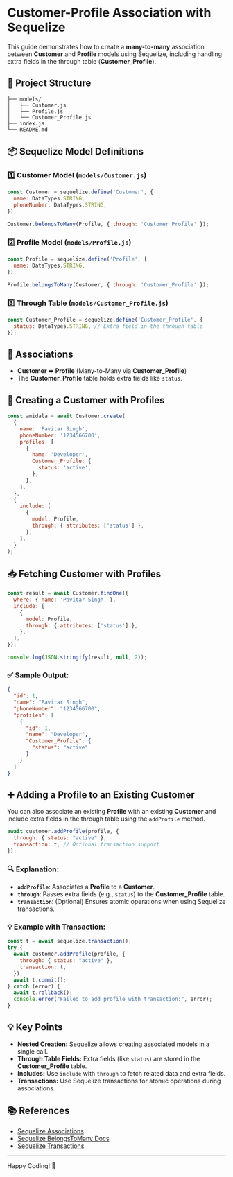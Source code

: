 # Customer-Profile Association with Sequelize

This guide demonstrates how to create a **many-to-many** association between **Customer** and **Profile** models using Sequelize, including handling extra fields in the through table (**Customer_Profile**).

## 📁 Project Structure

```
├── models/
│   ├── Customer.js
│   ├── Profile.js
│   └── Customer_Profile.js
├── index.js
└── README.md
```

## 📦 Sequelize Model Definitions

### 1️⃣ Customer Model (`models/Customer.js`)

```javascript
const Customer = sequelize.define('Customer', {
  name: DataTypes.STRING,
  phoneNumber: DataTypes.STRING,
});

Customer.belongsToMany(Profile, { through: 'Customer_Profile' });
```

### 2️⃣ Profile Model (`models/Profile.js`)

```javascript
const Profile = sequelize.define('Profile', {
  name: DataTypes.STRING,
});

Profile.belongsToMany(Customer, { through: 'Customer_Profile' });
```

### 3️⃣ Through Table (`models/Customer_Profile.js`)

```javascript
const Customer_Profile = sequelize.define('Customer_Profile', {
  status: DataTypes.STRING, // Extra field in the through table
});
```

## 🔗 Associations

- **Customer** ⬌ **Profile** (Many-to-Many via **Customer_Profile**)
- The **Customer_Profile** table holds extra fields like `status`.

## 🚀 Creating a Customer with Profiles

```javascript
const amidala = await Customer.create(
  {
    name: 'Pavitar Singh',
    phoneNumber: '1234566700',
    profiles: [
      {
        name: 'Developer',
        Customer_Profile: {
          status: 'active',
        },
      },
    ],
  },
  {
    include: [
      {
        model: Profile,
        through: { attributes: ['status'] },
      },
    ],
  }
);
```

## 📥 Fetching Customer with Profiles

```javascript
const result = await Customer.findOne({
  where: { name: 'Pavitar Singh' },
  include: [
    {
      model: Profile,
      through: { attributes: ['status'] },
    },
  ],
});

console.log(JSON.stringify(result, null, 2));
```

### ✅ Sample Output:

```json
{
  "id": 1,
  "name": "Pavitar Singh",
  "phoneNumber": "1234566700",
  "profiles": [
    {
      "id": 1,
      "name": "Developer",
      "Customer_Profile": {
        "status": "active"
      }
    }
  ]
}
```

## ➕ Adding a Profile to an Existing Customer

You can also associate an existing **Profile** with an existing **Customer** and include extra fields in the through table using the `addProfile` method.

```javascript
await customer.addProfile(profile, {
  through: { status: "active" },
  transaction: t, // Optional transaction support
});
```

### 🔍 Explanation:

- **`addProfile`**: Associates a **Profile** to a **Customer**.
- **`through`**: Passes extra fields (e.g., `status`) to the **Customer_Profile** table.
- **`transaction`**: (Optional) Ensures atomic operations when using Sequelize transactions.

### 💡 Example with Transaction:

```javascript
const t = await sequelize.transaction();
try {
  await customer.addProfile(profile, {
    through: { status: "active" },
    transaction: t,
  });
  await t.commit();
} catch (error) {
  await t.rollback();
  console.error("Failed to add profile with transaction:", error);
}
```

## 💡 Key Points

- **Nested Creation:** Sequelize allows creating associated models in a single call.
- **Through Table Fields:** Extra fields (like `status`) are stored in the **Customer_Profile** table.
- **Includes:** Use `include` with `through` to fetch related data and extra fields.
- **Transactions:** Use Sequelize transactions for atomic operations during associations.

## 📚 References

- [Sequelize Associations](https://sequelize.org/master/manual/assocs.html)
- [Sequelize BelongsToMany Docs](https://sequelize.org/docs/v6/advanced-association-concepts/advanced-many-to-many/)
- [Sequelize Transactions](https://sequelize.org/docs/v6/other-topics/transactions/)

---

Happy Coding! 🚀

